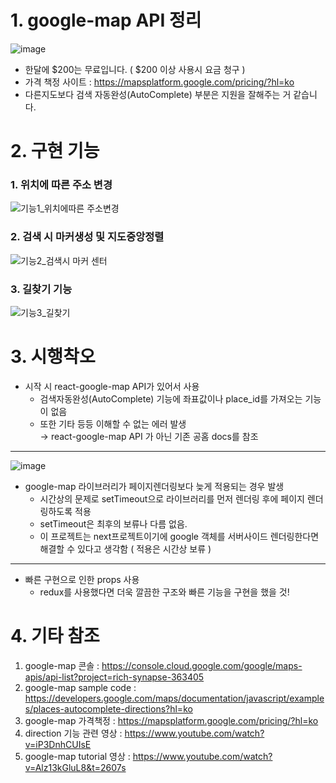 # 1. google-map API 정리
![image](https://user-images.githubusercontent.com/94040224/192454972-bf07b50c-aebc-4cc8-b068-59beea9d18c4.png)
+ 한달에 $200는 무료입니다. ( $200 이상 사용시 요금 청구 )
+ 가격 책정 사이트 : https://mapsplatform.google.com/pricing/?hl=ko
+ 다른지도보다 검색 자동완성(AutoComplete) 부분은 지원을 잘해주는 거 같습니다.

# 2. 구현 기능
### 1. 위치에 따른 주소 변경
![기능1_위치에따른 주소변경](https://user-images.githubusercontent.com/94040224/192455547-9327d653-cff6-4d06-b6d9-ac003340db1a.gif)

### 2. 검색 시 마커생성 및 지도중앙정렬
![기능2_검색시 마커 센터](https://user-images.githubusercontent.com/94040224/192455907-bac9d7fc-f137-4f13-a7c5-bbf11b8bab47.gif)

### 3. 길찾기 기능  
![기능3_길찾기](https://user-images.githubusercontent.com/94040224/192456019-312aa6f6-977d-45f9-b6c6-2253fdcceb76.gif)


# 3. 시행착오
+ 시작 시 react-google-map API가 있어서 사용
  + 검색자동완성(AutoComplete) 기능에 좌표값이나 place_id를 가져오는 기능이 없음
  + 또한 기타 등등 이해할 수 없는 에러 발생  
→ react-google-map API 가 아닌 기존 공홈 docs를 참조
------------
![image](https://user-images.githubusercontent.com/94040224/192457715-0fa07f41-3a79-482c-9e0f-ea4cce17fdd0.png)
+ google-map 라이브러리가 페이지렌더링보다 늦게 적용되는 경우 발생
  + 시간상의 문제로 setTimeout으로 라이브러리를 먼저 렌더링 후에 페이지 렌더링하도록 적용
  + setTimeout은 최후의 보류나 다름 없음.
  + 이 프로젝트는 next프로젝트이기에 google 객체를 서버사이드 렌더링한다면 해결할 수 있다고 생각함 ( 적용은 시간상 보류 )
------------
+ 빠른 구현으로 인한 props 사용
  + redux를 사용했다면 더욱 깔끔한 구조와 빠른 기능을 구현을 했을 것!

# 4. 기타 참조
1. google-map 콘솔 : https://console.cloud.google.com/google/maps-apis/api-list?project=rich-synapse-363405
2. google-map sample code : https://developers.google.com/maps/documentation/javascript/examples/places-autocomplete-directions?hl=ko
3. google-map 가격책정 : https://mapsplatform.google.com/pricing/?hl=ko
4. direction 기능 관련 영상 : https://www.youtube.com/watch?v=iP3DnhCUIsE
5. google-map tutorial 영상 : https://www.youtube.com/watch?v=Alz13kGluL8&t=2607s
